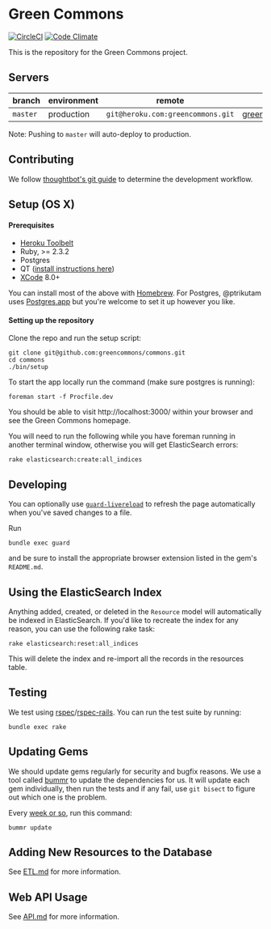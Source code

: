 Green Commons
=============

[![CircleCI](https://circleci.com/gh/greencommons/commons/tree/master.svg?style=svg)](https://circleci.com/gh/greencommons/commons/tree/master) [![Code Climate](https://codeclimate.com/github/greencommons/commons/badges/gpa.svg)](https://codeclimate.com/github/greencommons/commons)

This is the repository for the Green Commons project.

Servers
-------

|    branch   |environment|remote|URL|
|-------------|-----------|------|---|
|`master`     |production|`git@heroku.com:greencommons.git`|[greencommons.net](https://greencommons.net)|


Note: Pushing to `master` will auto-deploy to production.


Contributing
------------

We follow [thoughtbot's git guide](https://github.com/thoughtbot/guides/tree/master/protocol/git) to determine the development workflow.



Setup (OS X)
------------

#### Prerequisites

- [Heroku Toolbelt]
- Ruby, >= 2.3.2
- Postgres
- QT ([install instructions here])
- [XCode] 8.0+

You can install most of the above with [Homebrew]. For Postgres, @ptrikutam uses [Postgres.app] but you're welcome to set it up however you like.

[Heroku Toolbelt]: https://toolbelt.heroku.com/
[Homebrew]: http://brew.sh/
[Postgres.app]: http://postgresapp.com/
[install instructions here]: https://github.com/thoughtbot/capybara-webkit/wiki/Installing-Qt-and-compiling-capybara-webkit#macos-sierra-1012
[XCode]: https://developer.apple.com/xcode/

#### Setting up the repository

Clone the repo and run the setup script:

    git clone git@github.com:greencommons/commons.git
    cd commons
    ./bin/setup

To start the app locally run the command (make sure postgres is running):

    foreman start -f Procfile.dev

You should be able to visit http://localhost:3000/ within your browser and see the Green Commons homepage.

You will need to run the following while you have foreman running in another terminal window, otherwise you will get ElasticSearch errors:

    rake elasticsearch:create:all_indices

Developing
----------

You can optionally use [`guard-livereload`]
to refresh the page automatically
when you've saved changes to a file.

Run

```
bundle exec guard
```

and be sure to install the appropriate browser extension
listed in the gem's `README.md`.

[`guard-livereload`]: https://github.com/guard/guard-livereload

Using the ElasticSearch Index
-----------------------------

Anything added, created, or deleted in the `Resource` model will automatically be indexed in ElasticSearch. If you'd like to recreate the index for any reason, you can use the following rake task:

```
rake elasticsearch:reset:all_indices
```

This will delete the index and re-import all the records in the resources table.


Testing
-------

We test using [rspec]/[rspec-rails]. You can run the test suite by running:

    bundle exec rake

[rspec]: https://github.com/rspec/rspec
[rspec-rails]: https://github.com/rspec/rspec-rails

Updating Gems
-------------

We should update gems regularly for security and bugfix reasons.
We use a tool called [bummr] to update the dependencies for us.
It will update each gem individually, then run the tests and if any fail,
use `git bisect` to figure out which one is the problem.

Every [week or so], run this command:

```
bummr update
```

[bummr]: https://github.com/lpender/bummr
[week or so]: http://adarsh.io/save-money-and-be-happier-by-updating-your-gems-every-monday-morning/

Adding New Resources to the Database
------------------------------------

See [ETL.md](ETL.md) for more information.

Web API Usage
------------------------------------

See [API.md](API.md) for more information.
